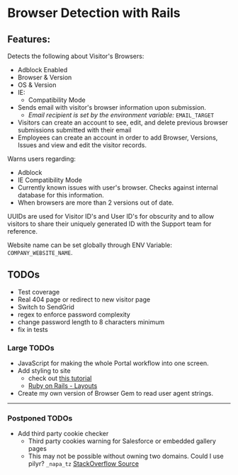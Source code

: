 # Browser Detection with Rails

## Features:
Detects the following about Visitor's Browsers:
- Adblock Enabled
- Browser & Version
- OS & Version
- IE:
    - Compatibility Mode
- Sends email with visitor's browser information upon submission.
    - _Email recipient is set by the environment variable:_ `EMAIL_TARGET`
- Visitors can create an account to see, edit, and delete previous browser submissions submitted with their email
- Employees can create an account in order to add Browser, Versions, Issues and view and edit the visitor records.

Warns users regarding:
- Adblock
- IE Compatibility Mode
- Currently known issues with user's browser. Checks against internal database for this information.
- When browsers are more than 2 versions out of date.

UUIDs are used for Visitor ID's and User ID's for obscurity and to allow visitors to share their uniquely generated ID with the Support team for reference.

Website name can be set globally through ENV Variable: `COMPANY_WEBSITE_NAME`.

## TODOs
- Test coverage
- Real 404 page or redirect to new visitor page
- Switch to SendGrid
- regex to enforce password complexity
- change password length to 8 characters minimum
 - fix in tests
 

### Large TODOs
- JavaScript for making the whole Portal workflow into one screen.
- Add styling to site
    - check out [this tutorial](https://www.railstutorial.org/book/rails_flavored_ruby#cha-rails_flavored_ruby)
    - [Ruby on Rails - Layouts](https://www.tutorialspoint.com/ruby-on-rails/rails-layouts.htm)
- Create my own version of Browser Gem to read user agent strings.
    
---

### Postponed TODOs
- Add third party cookie checker
    - Third party cookies warning for Salesforce or embedded gallery pages
    - This may not be possible without owning two domains. Could I use pilyr? `_napa_tz` [StackOverflow Source](https://stackoverflow.com/questions/3550790/check-if-third-party-cookies-are-enabled)